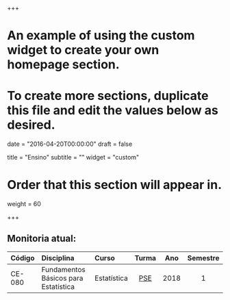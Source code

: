 +++
# An example of using the custom widget to create your own homepage section.
# To create more sections, duplicate this file and edit the values below as desired.

date = "2016-04-20T00:00:00"
draft = false

title = "Ensino"
subtitle = ""
widget = "custom"

# Order that this section will appear in.
weight = 60

+++

## Monitoria atual:

| Código   | Disciplina                            | Curso               | Turma    |    Ano |   Semestre |
| :------- | :----------------                     | :-----------------  | :-----:  | :----: | :--------: |
| CE-080   | Fundamentos Básicos para Estatística  | Estatística         | [PSE][1] |   2018 |          1 |

[1]: https://bgeronymo.github.io/project/pse-2018
